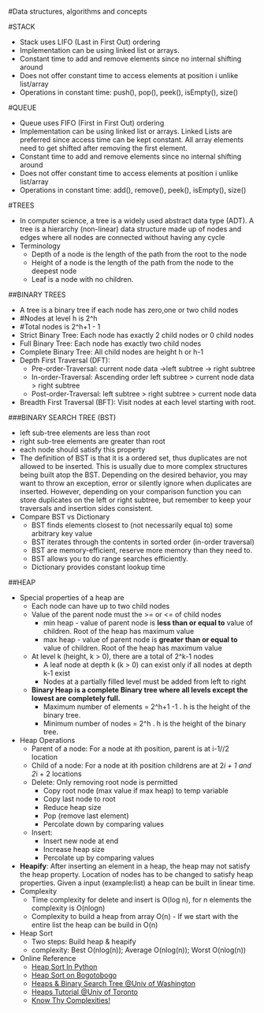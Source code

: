 #Data structures, algorithms and concepts

#STACK 
* Stack uses LIFO (Last in First Out) ordering
* Implementation can be using linked list or arrays. 
* Constant time to add and remove elements since no internal shifting around
* Does not offer constant time to access elements at position i unlike list/array
* Operations in constant time: push(), pop(), peek(), isEmpty(), size()  

#QUEUE 
* Queue uses FIFO (First in First Out) ordering
* Implementation can be using linked list or arrays. Linked Lists are preferred since access time can be kept constant. 
   All array elements need to get shifted after removing the first element.
* Constant time to add and remove elements since no internal shifting around
* Does not offer constant time to access elements at position i unlike list/array
* Operations in constant time: add(), remove(), peek(), isEmpty(), size()  


#TREES
* In computer science, a tree is a widely used abstract data type (ADT).
  A tree is a hierarchy (non-linear) data structure made up of nodes and edges where all nodes are connected without having any cycle
* Terminology  
    * <bold>Depth</bold> of a node is the length of the path from the <bold>root</bold> to the node
    * <bold>Height</bold> of a node is the length of the path from the node to the <bold>deepest</bold> node
    * <bold>Leaf</bold> is a node with no children.  

##BINARY TREES
* A tree is a binary tree if <bold>each node has zero,one or two child nodes</bold>
* #Nodes at level h is 2^h
* #Total nodes is 2^h+1 - 1
* <bold>Strict Binary Tree:</bold> Each node has <bold>exactly</bold>  <bold>2 child nodes</bold> or <bold>0</bold> child nodes 
* <bold>Full Binary Tree:</bold> Each node has <bold>exactly</bold> two child nodes
* <bold>Complete Binary Tree:<bold> All child nodes are height h or h-1      
* Depth First Traversal (DFT):  
	* Pre-order-Traversal: current node data ->left subtree -> right subtree
	* In-order-Traversal: <bold>Ascending order</bold> left subtree > current node data > right subtree
	* Post-order-Traversal:  left subtree > right subtree > current node data
* Breadth First Traversal (BFT): Visit nodes at each level starting with root.  

###BINARY SEARCH TREE (BST)
* left sub-tree elements are less than root
* right sub-tree elements are greater than root
* each node should satisfy this property
* <quote>The definition of BST is that it is a ordered set, thus duplicates are not allowed to be inserted. 
  This is usually due to more complex structures being built atop the BST. Depending on the desired behavior, 
  you may want to throw an exception, error or silently ignore when duplicates are inserted. However, depending 
  on your comparison function you can store duplicates on the left or right subtree, but remember to keep your 
  traversals and insertion sides consistent.</quote>
* Compare BST vs Dictionary
    * BST finds elements closest to (not necessarily equal to) some arbitrary key value
    * BST iterates through the contents in sorted order (in-order traversal)
    * BST are memory-efficient, reserve more memory than they need to.
    * BST allows you to do range searches efficiently. 
    * Dictionary provides constant lookup time  

##HEAP
* Special properties of a heap are
  * Each node can have up to two child nodes
  * Value of the parent node must the >= or <= of child nodes
    * min heap - value of parent node is <strong>less than or equal to</strong> value of children. Root of the heap has maximum value
    * max heap - value of parent node is <strong>greater than or equal to</strong> value of children.  Root of the heap has maximum value
  * At level k (height, k > 0), there are a total of 2^k-1 nodes  
    * A leaf node at depth k (k > 0) can exist only if all nodes at depth k-1 exist 
    * Nodes at a partially filled level must be added from left to right
  * <strong>Binary Heap is a complete Binary tree where all levels except the lowest are completely full. </strong>
    * Maximum number of elements = 2^h+1 -1 . h is the height of the binary tree.
    * Minimum number of nodes = 2^h . h is the height of the binary tree.
* Heap Operations  
  * Parent of a node: For a node at ith position, parent is at  i-1//2 location  
  * Child of a node: For a node at ith position childrens are at 2*i + 1 and 2*i + 2 locations  
  * Delete: Only removing root node is permitted    
     * Copy root node (max value if max heap) to temp variable    
     * Copy last node to root  
     * Reduce heap size  
     * Pop (remove last element)  
     * Percolate down by comparing values  
  * Insert:   
     * Insert new node at end  
     * Increase heap size  
     * Percolate up by comparing values  
* <b>Heapify</b>: After inserting an element in a heap, the heap may not satisfy the heap property. 
  Location of nodes has to be changed to satisfy heap properties. Given a input (example:list) a heap can be built in linear time. 
* Complexity
  * Time complexity for delete and insert is O(log n), for n elements the complexity is O(nlogn)
  * Complexity to build a heap from array O(n) - If we start with the entire list the heap can be build in O(n)
* Heap Sort 
  * Two steps: Build heap & heapify
  * complexity: Best O(nlog(n)); Average O(nlog(n)); Worst O(nlog(n))
* Online Reference
  * [Heap Sort In Python](http://www.geekviewpoint.com/python/sorting/heapsort)
  * [Heap Sort on Bogotobogo](http://www.bogotobogo.com/Algorithms/heapsort.php)
  * [Heaps &amp; Binary Search Tree @Univ of Washington](http://courses.cs.washington.edu/courses/cse373/02au/lectures/lecture11l.pdf)
  * [Heaps Tutorial @Univ of Toronto](http://www.cs.toronto.edu/~krueger/cscB63h/w07/lectures/tut02.txt)
  * [Know Thy Complexities!](http://bigocheatsheet.com/)
